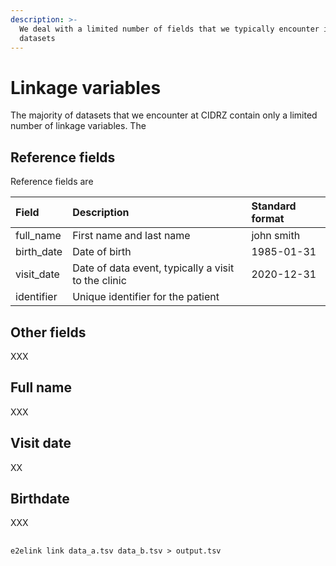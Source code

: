 ```yaml
---
description: >-
  We deal with a limited number of fields that we typically encounter in CIDRZ
  datasets
---
```


# Linkage variables

The majority of datasets that we encounter at CIDRZ contain only a limited number of linkage variables. The 

## Reference fields

Reference fields are 

| Field | Description | Standard format |
| :--- | :--- | :--- |
| full\_name | First name and last name | john smith |
| birth\_date | Date of birth | 1985-01-31 |
| visit\_date | Date of data event, typically a visit to the clinic | 2020-12-31 |
| identifier | Unique identifier for the patient |  |

## Other fields

XXX

## Full name

XXX

## Visit date

XX

## Birthdate

XXX

## 

```text
e2elink link data_a.tsv data_b.tsv > output.tsv
```

